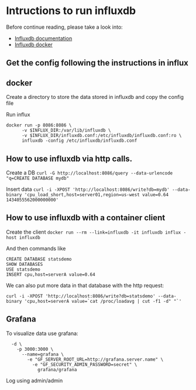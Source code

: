 # Intructions to run influxdb

Before continue reading, please take a look into:

* [Influxdb documentation](https://docs.influxdata.com/influxdb/v1.2/)
* [Influxdb docker](https://hub.docker.com/_/influxdb/)

## Get the config following the instructions in influx
## docker

Create a directory to store the data stored in influxdb
and copy the config file

Run influx 
```
docker run -p 8086:8086 \
      -v $INFLUX_DIR:/var/lib/influxdb \
      -v $INFLUX_DIR/influxdb.conf:/etc/influxdb/influxdb.conf:ro \
	  influxdb -config /etc/influxdb/influxdb.conf 
```

## How to use influxdb via http calls.

[comment]: < This create is deprecated. TODO: Check new syntax>

Create a DB
` curl -G http://localhost:8086/query --data-urlencode "q=CREATE DATABASE mydb" `

Insert data `
curl -i -XPOST 'http://localhost:8086/write?db=mydb' --data-binary 'cpu_load_short,host=server01,region=us-west value=0.64 1434055562000000000'
`

## How to use influxdb with a container client

Create the client `
docker run --rm --link=influxdb -it influxdb influx -host influxdb `

And then commands like 
```
CREATE DATABASE statsdemo
SHOW DATABASES
USE statsdemo
INSERT cpu,host=serverA value=0.64
```

We can also put more data in that database with the http request:
```
curl -i -XPOST 'http://localhost:8086/write?db=statsdemo' --data-binary 'cpu,host=serverA value=`cat /proc/loadavg | cut -f1 -d" "`'
```
## Grafana

To visualize data use grafana:
``` docker run \
  -d \
    -p 3000:3000 \
	  --name=grafana \
	    -e "GF_SERVER_ROOT_URL=http://grafana.server.name" \
		  -e "GF_SECURITY_ADMIN_PASSWORD=secret" \
		    grafana/grafana
```

Log using admin/admin
